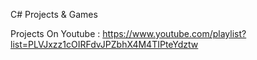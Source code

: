 C# Projects & Games 

Projects On Youtube : https://www.youtube.com/playlist?list=PLVJxzz1cOIRFdvJPZbhX4M4TIPteYdztw


















